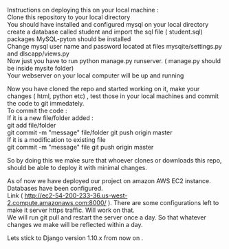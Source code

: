 Instructions on deploying this on your local machine :     
    Clone this repository to your local directory    
    You should have installed and configured mysql on your local directory     
    create a database called student and import the sql file ( student.sql)     
    packages MySQL-pyton should be installed     
    Change mysql user name and password located at files mysqite/settings.py and dlscapp/views.py     
    Now just you have to run python manage.py runserver. ( manage.py should be inside mysite folder)    
    Your webserver on your local computer will be up and running     

Now you have cloned the repo and started working on it, make your changes ( html, python etc) , test those in your local machines and commit the code to git immedately.     
To commit the code :    
If it is a new file/folder added :    
    git add file/folder   
    git commit -m "message" file/folder 
    git push origin master    
If it is a modification to existing file    
    git commit -m "message" file
    git push origin master    

So by doing this we make sure that whoever clones or downloads this repo, should be able to deploy it with minimal changes.     

As of now we have deployed our project on amazon AWS EC2 instance. Databases have been configured.     
Link ( http://ec2-54-200-233-36.us-west-2.compute.amazonaws.com:8000/ ). There are some configurations left to make it server https traffic. Will work on that.     
We will run git pull and restart the server once a day. So that whatever changes we make will be reflected within a day.     

Lets stick to Django version 1.10.x from now on .     




